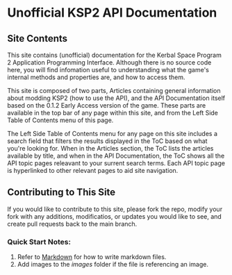 # Unofficial **KSP2 API Documentation**
## Site Contents
This site contains (unofficial) documentation for the Kerbal Space Program 2 Application Programming Interface. Although there is no source code here, you will find infomation useful to understanding what the game's internal methods and properties are, and how to access them.

This site is composed of two parts, Articles containing general information about modding KSP2 (how to use the API), and the API Documentation itself based on the 0.1.2 Early Access version of the game. These parts are available in the top bar of any page within this site, and from the Left Side Table of Contents menu of this page.

The Left Side Table of Contents menu for any page on this site includes a search field that filters the results displayed in the ToC based on what you're looking for. When in the Articles section, the ToC lists the articles available by title, and when in the API Documentation, the ToC shows all the API topic pages releavant to your surrent search terms. Each API topic page is hyperlinked to other relevant pages to aid site navigation.

## Contributing to This Site
If you would like to contribute to this site, please fork the repo, modify your fork with any additions, modificatios, or updates you would like to see, and create pull requests back to the main branch.

### Quick Start Notes:
1. Refer to [Markdown](http://daringfireball.net/projects/markdown/) for how to write markdown files.
1. Add images to the *images* folder if the file is referencing an image.